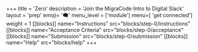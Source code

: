 +++
title = 'Zero'
description = 'Join the MigraCode Intro to Digital Slack'
layout = 'prep'
emoji= '🗨'
menu_level = ['module']
menu=[ 'get connected']
weight = 1
[[blocks]]
name="Instructions"
src="blocks/step-0/instructions"
[[blocks]]
name="Acceptance Criteria"
src="blocks/step-0/acceptance"
[[blocks]]
name="Submission"
src="blocks/step-0/submission"
[[blocks]]
name="Help"
src="blocks/help"
+++
